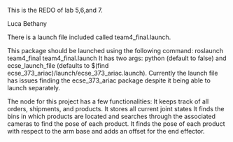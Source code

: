 This is the REDO of lab 5,6,and 7.

Luca 
Bethany


There is a launch file included called team4_final.launch.

This package should be launched using the following command:
roslaunch team4_final team4_final.launch
It has two args: python (default to false) and ecse_launch_file (defaults to $(find ecse_373_ariac)/launch/ecse_373_ariac.launch).
Currently the launch file has issues finding the ecse_373_ariac package despite it being able to launch separately.


The node for this project has a few functionalities:
It keeps track of all orders, shipments, and products.
It stores all current joint states
It finds the bins in which products are located and searches through the associated cameras to find the pose of each product.
It finds the pose of each product with respect to the arm base and adds an offset for the end effector.